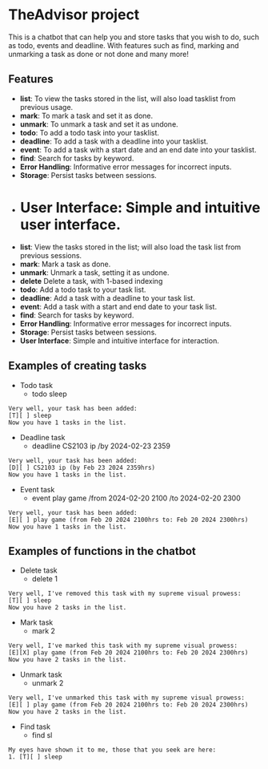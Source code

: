 # TheAdvisor project
This is a chatbot that can help you and store tasks that you wish to do, such as todo, events and deadline. With features such as find, marking and unmarking a task as done or not done and many more!

## Features
- **list**: To view the tasks stored in the list, will also load tasklist from previous usage.
- **mark**: To mark a task and set it as done.
- **unmark**: To unmark a task and set it as undone.
- **todo**: To add a todo task into your tasklist.
- **deadline**: To add a task with a deadline into your tasklist.
- **event**: To add a task with a start date and an end date into your tasklist.
- **find**: Search for tasks by keyword.
- **Error Handling**: Informative error messages for incorrect inputs.
- **Storage**: Persist tasks between sessions.
- **User Interface**: Simple and intuitive user interface.
  =======
- **list**: View the tasks stored in the list; will also load the task list from previous sessions.
- **mark**: Mark a task as done.
- **unmark**: Unmark a task, setting it as undone.
- **delete** Delete a task, with 1-based indexing
- **todo**: Add a todo task to your task list.
- **deadline**: Add a task with a deadline to your task list.
- **event**: Add a task with a start and end date to your task list.
- **find**: Search for tasks by keyword.
- **Error Handling**: Informative error messages for incorrect inputs.
- **Storage**: Persist tasks between sessions.
- **User Interface**: Simple and intuitive interface for interaction.

## Examples of creating tasks
- Todo task
    - todo sleep
```
Very well, your task has been added: 
[T][ ] sleep
Now you have 1 tasks in the list.
```
- Deadline task
    - deadline CS2103 ip /by 2024-02-23 2359
```
Very well, your task has been added: 
[D][ ] CS2103 ip (by Feb 23 2024 2359hrs)
Now you have 1 tasks in the list.
```
- Event task
    - event play game /from 2024-02-20 2100 /to 2024-02-20 2300
```
Very well, your task has been added: 
[E][ ] play game (from Feb 20 2024 2100hrs to: Feb 20 2024 2300hrs)
Now you have 1 tasks in the list.
```

## Examples of functions in the chatbot
- Delete task
    - delete 1
```
Very well, I've removed this task with my supreme visual prowess: 
[T][ ] sleep
Now you have 2 tasks in the list.
```
- Mark task
    - mark 2
```
Very well, I've marked this task with my supreme visual prowess: 
[E][X] play game (from Feb 20 2024 2100hrs to: Feb 20 2024 2300hrs)
Now you have 2 tasks in the list.
```
- Unmark task
    - unmark 2
```
Very well, I've unmarked this task with my supreme visual prowess: 
[E][ ] play game (from Feb 20 2024 2100hrs to: Feb 20 2024 2300hrs)
Now you have 2 tasks in the list.
```
- Find task
    - find sl
```
My eyes have shown it to me, those that you seek are here:
1. [T][ ] sleep
```
